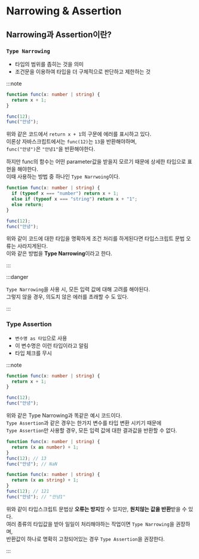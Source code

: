 # Narrowing & Assertion

## Narrowing과 Assertion이란?

### `Type Narrowing`

- 타입의 범위를 좁히는 것을 의미
- 조건문을 이용하여 타입을 더 구체적으로 판단하고 제한하는 것

:::note

```ts
function func(x: number | string) {
  return x + 1;
}

func(12);
func("안녕");
```

위와 같은 코드에서 `return x + 1`의 구문에 에러를 표시하고 있다.<br/>
이론상 자바스크립트에서는 `func(12)`는 `13`을 반환해야하며,<br/>
`func("안녕")`은 `"안녕1"`을 반환해야한다.<br/>

하지만 func의 함수는 어떤 parameter값을 받을지 모르기 때문에 상세한 타입으로 표현을 해야한다.<br/>
이때 사용하는 방법 중 하나인 `Type Narrwoing`이다.<br/>

```ts
function func(x: number | string) {
  if (typeof x === "number") return x + 1;
  else if (typeof x === "string") return x + "1";
  else return;
}

func(12);
func("안녕");
```

위와 같이 코드에 대한 타입을 명확하게 조건 처리를 하게된다면 타입스크립트 문법 오류는 사라지게된다.<br/>
이와 같은 방법을 **Type Narrowing**이라고 한다.

:::

:::danger

`Type Narrowing`을 사용 시, 모든 입력 값에 대해 고려를 해야된다.<br/>
그렇지 않을 경우, 의도치 않은 에러를 초래할 수 도 있다.<br/>

:::

### Type Assertion

- `변수명 as 타입`으로 사용
- 이 변수명은 이런 타입이라고 알림
- 타입 체크를 무시

:::note

```ts
function func(x: number | string) {
  return x + 1;
}

func(12);
func("안녕");
```

위와 같은 Type Narrowing과 똑같은 예시 코드이다.<br/>
`Type Assertion`과 같은 경우는 한가지 변수를 타입 변환 시키기 때문에<br/>
`Type Assertion`만 사용할 경우, 모든 입력 값에 대한 결과값을 반환할 수 없다.<br/>

```ts title="x를 number로 바꾼 경우"
function func(x: number | string) {
  return (x as number) + 1;
}
func(12); // 13
func("안녕"); // NaN
```

```ts title="x를 string으로 바꾼 경우"
function func(x: number | string) {
  return (x as string) + 1;
}
func(12); // 121
func("안녕"); // "안녕1"
```

위와 같이 타입스크립트 문법상 **오류는 방지**할 수 있지만, **원치않는 값을 반환**받을 수 있다.<br/>
여러 종류의 타입값을 받아 일일이 처리해야하는 작업이면 `Type Narrowing`을 권장하며,<br/>
반환값이 하나로 명확히 고정되어있는 경우 `Type Assertion`을 권장한다.<br/>

:::
